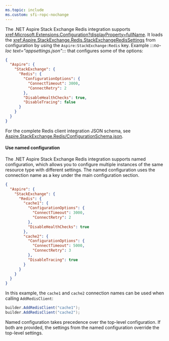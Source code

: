 ```yaml
---
ms.topic: include
ms.custom: sfi-ropc-nochange
---
```


The .NET Aspire Stack Exchange Redis integration supports <xref:Microsoft.Extensions.Configuration?displayProperty=fullName>. It loads the <xref:Aspire.StackExchange.Redis.StackExchangeRedisSettings> from configuration by using the `Aspire:StackExchange:Redis` key. Example _:::no-loc text="appsettings.json":::_ that configures some of the options:

```json
{
  "Aspire": {
    "StackExchange": {
      "Redis": {
        "ConfigurationOptions": {
          "ConnectTimeout": 3000,
          "ConnectRetry": 2
        },
        "DisableHealthChecks": true,
        "DisableTracing": false
      }
    }
  }
}
```

For the complete Redis client integration JSON schema, see [Aspire.StackExchange.Redis/ConfigurationSchema.json](https://github.com/dotnet/aspire/blob/v9.1.0/src/Components/Aspire.StackExchange.Redis/ConfigurationSchema.json).

#### Use named configuration

The .NET Aspire Stack Exchange Redis integration supports named configuration, which allows you to configure multiple instances of the same resource type with different settings. The named configuration uses the connection name as a key under the main configuration section.

```json
{
  "Aspire": {
    "StackExchange": {
      "Redis": {
        "cache1": {
          "ConfigurationOptions": {
            "ConnectTimeout": 3000,
            "ConnectRetry": 2
          },
          "DisableHealthChecks": true
        },
        "cache2": {
          "ConfigurationOptions": {
            "ConnectTimeout": 5000,
            "ConnectRetry": 3
          },
          "DisableTracing": true
        }
      }
    }
  }
}
```

In this example, the `cache1` and `cache2` connection names can be used when calling `AddRedisClient`:

```csharp
builder.AddRedisClient("cache1");
builder.AddRedisClient("cache2");
```

Named configuration takes precedence over the top-level configuration. If both are provided, the settings from the named configuration override the top-level settings.
